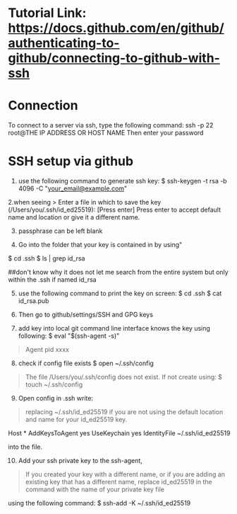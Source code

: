 # Tutorial Link: https://docs.github.com/en/github/authenticating-to-github/connecting-to-github-with-ssh
# Connection
To connect to a server via ssh, type the following command:
ssh -p 22 root@THE IP ADDRESS OR HOST NAME
Then enter your password

# SSH setup via github
1. use the following command to generate ssh key:
$ ssh-keygen -t rsa -b 4096 -C "your_email@example.com"

2.when seeing > Enter a file in which to save the key (/Users/you/.ssh/id_ed25519): [Press enter] Press enter to accept default name and location or give it a different name.

3. passphrase can be left blank

4. Go into the folder that your key is contained in by using"

$ cd .ssh
$ ls | grep id_rsa 

##don't know why it does not let me search from the entire system but only within the .ssh if named id_rsa

5. use the following command to print the key on screen:
$ cd .ssh
$ cat id_rsa.pub

6. Then go to github/settings/SSH and GPG keys

7. add key into local git command line interface knows the key using following: 
$ eval "$(ssh-agent -s)"
> Agent pid xxxx

8. check if config file exists 
$ open ~/.ssh/config
> The file /Users/you/.ssh/config does not exist.
If not create using:
$ touch ~/.ssh/config

9. Open config in .ssh write: 
> replacing ~/.ssh/id_ed25519 if you are not using the default location and name for your id_ed25519 key.



Host *
  AddKeysToAgent yes
  UseKeychain yes
  IdentityFile ~/.ssh/id_ed25519
  
into the file.

10. Add your ssh private key to the ssh-agent, 
> If you created your key with a different name, or if you are adding an existing key that has a different name, replace id_ed25519 in the command with the name of your private key file

using the following command:
$ ssh-add -K ~/.ssh/id_ed25519
























